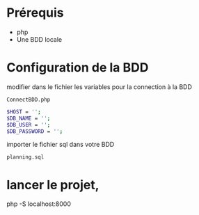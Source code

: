 # Prérequis

- php
- Une BDD locale

# Configuration de la BDD

modifier dans le fichier les variables pour la connection à la BDD
~~~
ConnectBDD.php
~~~

~~~Bash
$HOST = '';
$DB_NAME = '';
$DB_USER = '';
$DB_PASSWORD = '';
~~~

importer le fichier sql dans votre BDD
~~~
planning.sql
~~~

# lancer le projet,

php -S localhost:8000
